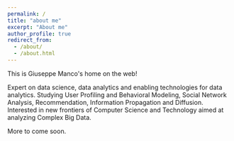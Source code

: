 ```yaml
---
permalink: /
title: "about me"
excerpt: "About me"
author_profile: true
redirect_from: 
  - /about/
  - /about.html
---
```


This is Giuseppe Manco's home on the web!

Expert on data science, data analytics and enabling technologies for data analytics.
Studying User Profiling and Behavioral Modeling, Social Network Analysis, Recommendation, Information Propagation and Diffusion.
Interested in new frontiers of Computer Science and Technology aimed at analyzing Complex Big Data. 

More to come soon.